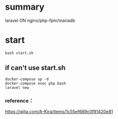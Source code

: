 # summary
laravel ON nginx/php-fpm/mariadb

# start
```
bash start.sh
```

## if can't use start.sh
```
docker-compose up -d
docker-compose exec php bash
laravel new
```

### reference：
https://qiita.com/A-Kira/items/1c55ef689c0f91420e81
